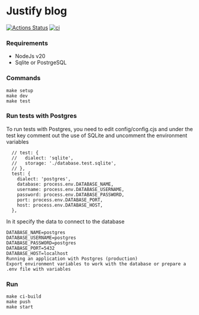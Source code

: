 # Justify blog
[![Actions Status](https://github.com/Hardtmuth/devops-for-developers-project-74/actions/workflows/hexlet-check.yml/badge.svg)](https://github.com/Hardtmuth/devops-for-developers-project-74/actions)
[![ci](https://github.com/Hardtmuth/devops-for-developers-project-74/actions/workflows/push.yml/badge.svg)](https://github.com/Hardtmuth/devops-for-developers-project-74/actions/workflows/push.yml)

### Requirements
- NodeJs v20
- Sqlite or PostrgeSQL

### Commands
```
make setup
make dev
make test
```

### Run tests with Postgres
To run tests with Postgres, you need to edit config/config.cjs and under the test key comment out the use of SQLite and uncomment the environment variables
```
  // test: {
  //   dialect: 'sqlite',
  //   storage: './database.test.sqlite',
  // },
  test: {
    dialect: 'postgres',
    database: process.env.DATABASE_NAME,
    username: process.env.DATABASE_USERNAME,
    password: process.env.DATABASE_PASSWORD,
    port: process.env.DATABASE_PORT,
    host: process.env.DATABASE_HOST,
  },
```
In it specify the data to connect to the database
```
DATABASE_NAME=postgres
DATABASE_USERNAME=postgres
DATABASE_PASSWORD=postgres
DATABASE_PORT=5432
DATABASE_HOST=localhost
Running an application with Postgres (production)
Export environment variables to work with the database or prepare a .env file with variables
```
### Run
```
make ci-build
make push
make start
```